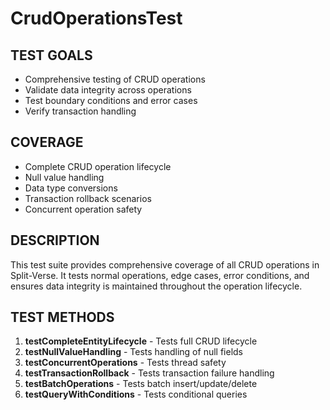 # CrudOperationsTest

## TEST GOALS
- Comprehensive testing of CRUD operations
- Validate data integrity across operations
- Test boundary conditions and error cases
- Verify transaction handling

## COVERAGE
- Complete CRUD operation lifecycle
- Null value handling
- Data type conversions
- Transaction rollback scenarios
- Concurrent operation safety

## DESCRIPTION
This test suite provides comprehensive coverage of all CRUD operations in Split-Verse. It tests normal operations, edge cases, error conditions, and ensures data integrity is maintained throughout the operation lifecycle.

## TEST METHODS
1. **testCompleteEntityLifecycle** - Tests full CRUD lifecycle
2. **testNullValueHandling** - Tests handling of null fields
3. **testConcurrentOperations** - Tests thread safety
4. **testTransactionRollback** - Tests transaction failure handling
5. **testBatchOperations** - Tests batch insert/update/delete
6. **testQueryWithConditions** - Tests conditional queries
